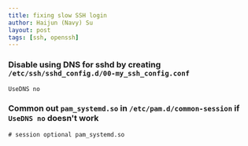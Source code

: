 ```yaml
---
title: fixing slow SSH login
author: Haijun (Navy) Su
layout: post
tags: [ssh, openssh]
---
```


### Disable using DNS for sshd by creating `/etc/ssh/sshd_config.d/00-my_ssh_config.conf`

```properties
UseDNS no
```

### Common out `pam_systemd.so` in `/etc/pam.d/common-session` if `UseDNS no` doesn't work

```properties
# session optional pam_systemd.so
```
